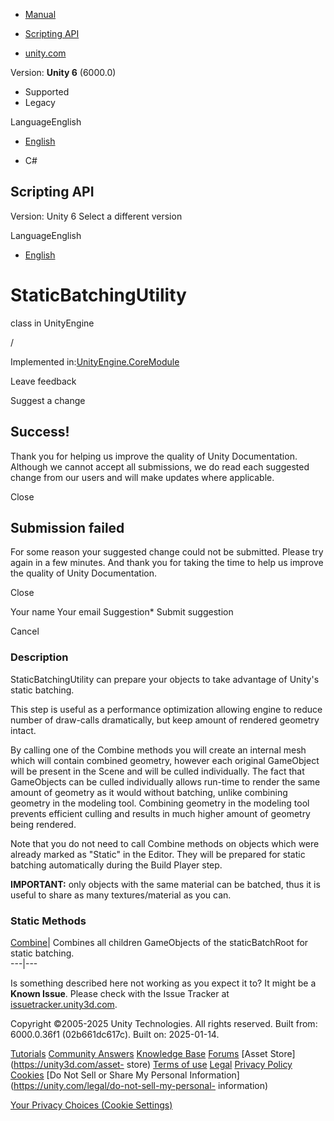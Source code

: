 [ ]()

  * [Manual](../Manual/index.html)
  * [Scripting API](../ScriptReference/index.html)

  * [unity.com](https://unity.com/)

Version: **Unity 6** (6000.0)

  * Supported
  * Legacy

LanguageEnglish

  * [English]()

  * C#

[ ](https://docs.unity3d.com)

## Scripting API

Version: Unity 6 Select a different version

LanguageEnglish

  * [English]()

# StaticBatchingUtility

class in UnityEngine

/

Implemented in:[UnityEngine.CoreModule](UnityEngine.CoreModule.html)

Leave feedback

Suggest a change

## Success!

Thank you for helping us improve the quality of Unity Documentation. Although
we cannot accept all submissions, we do read each suggested change from our
users and will make updates where applicable.

Close

## Submission failed

For some reason your suggested change could not be submitted. Please <a>try
again</a> in a few minutes. And thank you for taking the time to help us
improve the quality of Unity Documentation.

Close

Your name Your email Suggestion* Submit suggestion

Cancel

[ ]()

### Description

StaticBatchingUtility can prepare your objects to take advantage of Unity's
static batching.

This step is useful as a performance optimization allowing engine to reduce
number of draw-calls dramatically, but keep amount of rendered geometry
intact.  
  
By calling one of the Combine methods you will create an internal mesh which
will contain combined geometry, however each original GameObject will be
present in the Scene and will be culled individually. The fact that
GameObjects can be culled individually allows run-time to render the same
amount of geometry as it would without batching, unlike combining geometry in
the modeling tool. Combining geometry in the modeling tool prevents efficient
culling and results in much higher amount of geometry being rendered.  
  
Note that you do not need to call Combine methods on objects which were
already marked as "Static" in the Editor. They will be prepared for static
batching automatically during the Build Player step.  
  
**IMPORTANT:** only objects with the same material can be batched, thus it is
useful to share as many textures/material as you can.

### Static Methods

[Combine](StaticBatchingUtility.Combine.html)| Combines all children
GameObjects of the staticBatchRoot for static batching.  
---|---  
  
Is something described here not working as you expect it to? It might be a
**Known Issue**. Please check with the Issue Tracker at
[issuetracker.unity3d.com](https://issuetracker.unity3d.com).

Copyright ©2005-2025 Unity Technologies. All rights reserved. Built from:
6000.0.36f1 (02b661dc617c). Built on: 2025-01-14.

[Tutorials](https://unity3d.com/learn) [Community
Answers](https://answers.unity3d.com) [Knowledge
Base](https://support.unity3d.com/hc/en-us)
[Forums](https://forum.unity3d.com) [Asset Store](https://unity3d.com/asset-
store) [Terms of use](https://docs.unity3d.com/Manual/TermsOfUse.html)
[Legal](https://unity.com/legal) [Privacy
Policy](https://unity.com/legal/privacy-policy)
[Cookies](https://unity.com/legal/cookie-policy) [Do Not Sell or Share My
Personal Information](https://unity.com/legal/do-not-sell-my-personal-
information)

[Your Privacy Choices (Cookie Settings)](javascript:void\(0\);)

